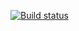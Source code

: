 


[![Build status](https://ci.appveyor.com/api/projects/status/l105oo87qa8slsm6?svg=true)](https://ci.appveyor.com/project/Vestanu/ra-1-1)
